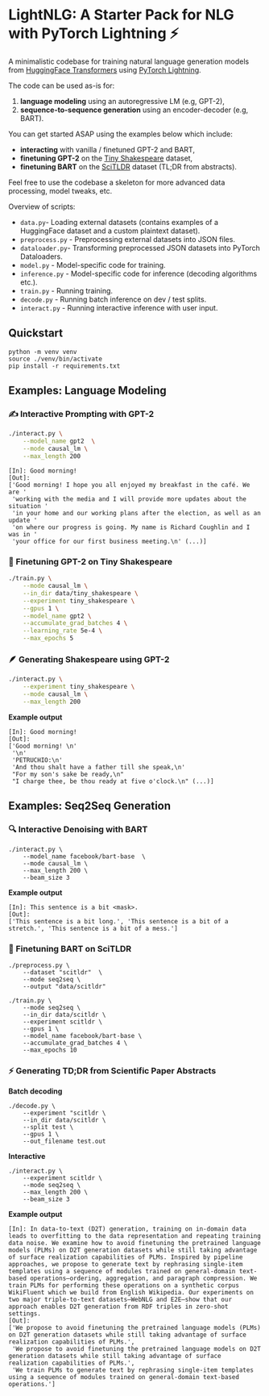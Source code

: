 # LightNLG: A Starter Pack for NLG with PyTorch Lightning :zap: 

A minimalistic codebase for training natural language generation models from [HuggingFace Transformers](https://huggingface.co/docs/transformers) using [PyTorch Lightning](https://www.pytorchlightning.ai).

The code can be used as-is for:
1) **language modeling** using an autoregressive LM (e.g, GPT-2),
2)  **sequence-to-sequence generation** using an encoder-decoder (e.g, BART).

You can get started ASAP using the examples below which include:
- **interacting** with vanilla / finetuned GPT-2 and BART,
- **finetuning GPT-2** on the [Tiny Shakespeare](https://github.com/jcjohnson/torch-rnn/blob/master/data/tiny-shakespeare.txt) dataset,
- **finetuning BART** on the [SciTLDR](https://huggingface.co/datasets/scitldr) dataset (TL;DR from abstracts).

Feel free to use the codebase a skeleton for more advanced data processing, model tweaks, etc.

Overview of scripts:
- `data.py`- Loading external datasets (contains examples of a HuggingFace dataset and a custom plaintext dataset).
- `preprocess.py` - Preprocessing external datasets into JSON files.
- `dataloader.py`- Transforming preprocessed JSON datasets into PyTorch Dataloaders.
- `model.py` - Model-specific code for training.
- `inference.py` - Model-specific code for inference (decoding algorithms etc.).
- `train.py` - Running training.
- `decode.py` - Running batch inference on dev / test splits.
- `interact.py` - Running interactive inference with user input.

## Quickstart
```
python -m venv venv
source ./venv/bin/activate
pip install -r requirements.txt
```

## Examples: Language Modeling

### :writing_hand: Interactive Prompting with GPT-2
```bash
./interact.py \
    --model_name gpt2  \
    --mode causal_lm \
    --max_length 200
```

```
[In]: Good morning!
[Out]:
['Good morning! I hope you all enjoyed my breakfast in the café. We are '
 'working with the media and I will provide more updates about the situation '
 'in your home and our working plans after the election, as well as an update '
 'on where our progress is going. My name is Richard Coughlin and I was in '
 'your office for our first business meeting.\n' (...)]
```

### :book: Finetuning GPT-2 on Tiny Shakespeare
```bash
./train.py \
    --mode causal_lm \
    --in_dir data/tiny_shakespeare \
    --experiment tiny_shakespeare \
    --gpus 1 \
    --model_name gpt2 \
    --accumulate_grad_batches 4 \
    --learning_rate 5e-4 \
    --max_epochs 5
```

### :feather: Generating Shakespeare using GPT-2
```bash
./interact.py \
    --experiment tiny_shakespeare \
    --mode causal_lm \
    --max_length 200
```
**Example output**
```
[In]: Good morning! 
[Out]:
['Good morning! \n'
 '\n'
 'PETRUCHIO:\n'
 'And thou shalt have a father till she speak,\n'
 "For my son's sake be ready,\n"
 "I charge thee, be thou ready at five o'clock.\n" (...)]
```


## Examples: Seq2Seq Generation

### :mag: Interactive Denoising with BART
```
./interact.py \
    --model_name facebook/bart-base  \
    --mode causal_lm \
    --max_length 200 \
    --beam_size 3
```

**Example output**
```
[In]: This sentence is a bit <mask>.
[Out]:
['This sentence is a bit long.', 'This sentence is a bit of a stretch.', 'This sentence is a bit of a mess.']
```


### :microscope: Finetuning BART on SciTLDR
```
./preprocess.py \
    --dataset "scitldr"  \
    --mode seq2seq \
    --output "data/scitldr"
```
```
./train.py \
    --mode seq2seq \
    --in_dir data/scitldr \
    --experiment scitldr \
    --gpus 1 \
    --model_name facebook/bart-base \
    --accumulate_grad_batches 4 \
    --max_epochs 10
```

### :zap: Generating TD;DR from Scientific Paper Abstracts

**Batch decoding**
```
./decode.py \
    --experiment "scitldr \
    --in_dir data/scitldr \
    --split test \
    --gpus 1 \
    --out_filename test.out
```

**Interactive**
```
./interact.py \
    --experiment scitldr \
    --mode seq2seq \
    --max_length 200 \
    --beam_size 3
```
**Example output**
```
[In]: In data-to-text (D2T) generation, training on in-domain data leads to overfitting to the data representation and repeating training data noise. We examine how to avoid finetuning the pretrained language models (PLMs) on D2T generation datasets while still taking advantage of surface realization capabilities of PLMs. Inspired by pipeline approaches, we propose to generate text by rephrasing single-item templates using a sequence of modules trained on general-domain text-based operations—ordering, aggregation, and paragraph compression. We train PLMs for performing these operations on a synthetic corpus WikiFluent which we build from English Wikipedia. Our experiments on two major triple-to-text datasets—WebNLG and E2E—show that our approach enables D2T generation from RDF triples in zero-shot settings.
[Out]:
['We propose to avoid finetuning the pretrained language models (PLMs) on D2T generation datasets while still taking advantage of surface realization capabilities of PLMs.',
 'We propose to avoid finetuning the pretrained language models on D2T generation datasets while still taking advantage of surface realization capabilities of PLMs.',
 'We train PLMs to generate text by rephrasing single-item templates using a sequence of modules trained on general-domain text-based operations.']

```